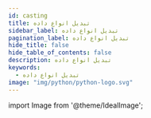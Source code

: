 ```yaml
---
id: casting
title: تبدیل انواع داده
sidebar_label: تبدیل انواع داده
pagination_label: تبدیل انواع داده
hide_title: false
hide_table_of_contents: false
description: تبدیل انواع داده
keywords:
  - تبدیل انواع داده
image: "img/python/python-logo.svg"
---
```


import Image from '@theme/IdealImage';
